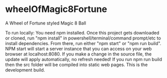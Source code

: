 # wheelOfMagic8Fortune
A Wheel of Fortune styled Magic 8 Ball

To run locally:
You need npm installed.
Once this project gets downloaded or cloned, run "npm install" in powershell/terminal/command prompt/etc to install dependencies. From there, run either "npm start" or "npm run build". NPM start will start a server instance that you can access on your web browser at localhost:8080. If you make a change in the source file, the update will apply automatically, no refresh needed! If you run npm run build then the src folder will be compiled into static web pages. This is the development build.